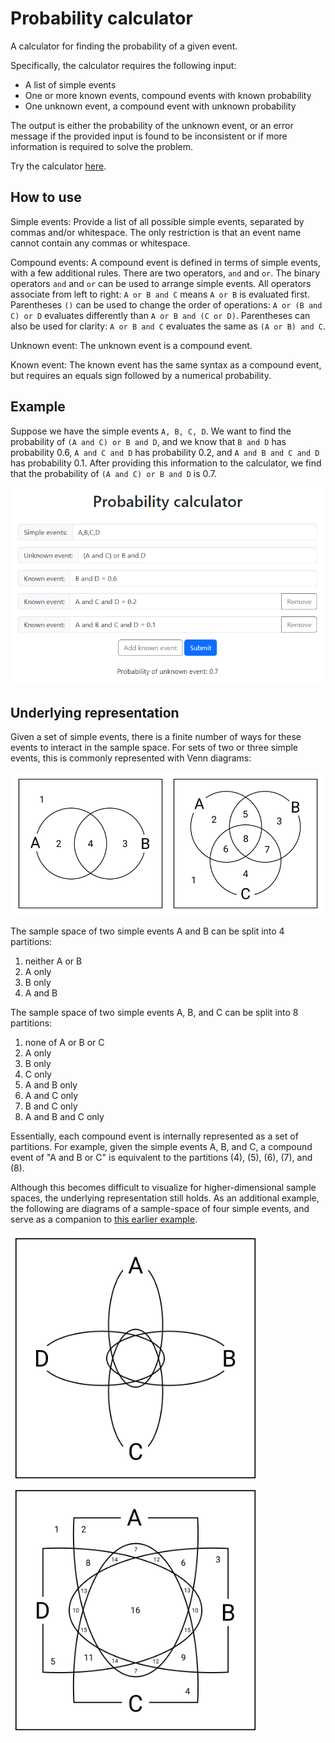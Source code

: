 # Probability calculator

A calculator for finding the probability of a given event.

Specifically, the calculator requires the following input:
- A list of simple events
- One or more known events, compound events with known probability
- One unknown event, a compound event with unknown probability

The output is either the probability of the unknown event, or an error message if the provided input is found to be inconsistent or if more information is required to solve the problem.

Try the calculator [here](https://tziyun.github.io/probability_calculator/).

## How to use

Simple events: Provide a list of all possible simple events, separated by commas and/or whitespace. The only restriction is that an event name cannot contain any commas or whitespace.

Compound events: A compound event is defined in terms of simple events, with a few additional rules. There are two operators, `and` and `or`. The binary operators `and` and `or` can be used to arrange simple events. All operators associate from left to right: `A or B and C` means `A or B` is evaluated first. Parentheses `()` can be used to change the order of operations: `A or (B and C) or D` evaluates differently than `A or B and (C or D)`. Parentheses can also be used for clarity: `A or B and C` evaluates the same as `(A or B) and C`.

Unknown event: The unknown event is a compound event.

Known event: The known event has the same syntax as a compound event, but requires an equals sign followed by a numerical probability.

## Example

Suppose we have the simple events `A, B, C, D`. We want to find the probability of `(A and C) or B and D`, and we know that `B and D` has probability 0.6, `A and C and D` has probability 0.2, and `A and B and C and D` has probability 0.1. After providing this information to the calculator, we find that the probability of `(A and C) or B and D` is 0.7.

![Example](example.png)

## Underlying representation

Given a set of simple events, there is a finite number of ways for these events to interact in the sample space. For sets of two or three simple events, this is commonly represented with Venn diagrams:

![Venn diagrams for two and three events](three_events.svg)

The sample space of two simple events A and B can be split into 4 partitions:
1. neither A or B
2. A only
3. B only
4. A and B

The sample space of two simple events A, B, and C can be split into 8 partitions:
1. none of A or B or C
2. A only
3. B only
4. C only
5. A and B only
6. A and C only
7. B and C only
8. A and B and C only

Essentially, each compound event is internally represented as a set of partitions. For example, given the simple events A, B, and C, a compound event of "A and B or C" is equivalent to the partitions (4), (5), (6), (7), and (8).

Although this becomes difficult to visualize for higher-dimensional sample spaces, the underlying representation still holds. As an additional example, the following are diagrams of a sample-space of four simple events, and serve as a companion to [this earlier example](https://github.com/tziyun/probability_calculator#example).

<img src="four_events.svg" alt="Venn diagram for four events" height="400"> <img src="four_events2.svg" alt="Larger Venn diagram for four events" height="400">

